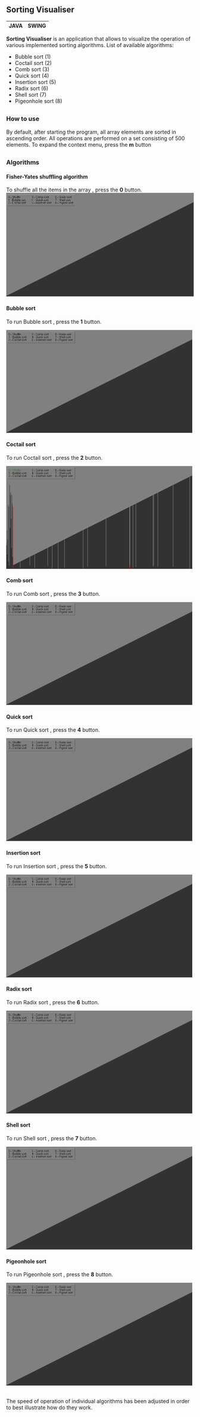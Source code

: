 ## Sorting Visualiser
| JAVA | SWING |
|--|--|

**Sorting Visualiser**  is an application that allows to visualize the operation of various implemented sorting algorithms.
List of available algorithms:

 - Bubble sort (1)
 - Coctail sort (2)
 - Comb sort (3)
 - Quick sort (4)
 - Insertion sort (5)
 - Radix sort (6)
 - Shell sort (7)
 - Pigeonhole sort (8)

##
### How to use
By default, after starting the program, all array elements are sorted in ascending order. All operations are performed on a set consisting of 500 elements.
To expand the context menu, press the **m** button
##
### Algorithms
#### Fisher-Yates shuffling algorithm
To shuffle all the items in the array , press the **0** button.
![shuffling](https://github.com/DKrakowczyk/SortingVisualiser/blob/master/_screenshots/shuffle.gif?raw=true)
#### Bubble sort
To run Bubble sort , press the **1** button.

![bubble sort](https://github.com/DKrakowczyk/SortingVisualiser/blob/master/_screenshots/bubbleSort.gif?raw=true)
#### Coctail sort
To run Coctail sort , press the **2** button.

![Coctail sort](https://github.com/DKrakowczyk/SortingVisualiser/blob/master/_screenshots/coctailSort.gif?raw=true)
#### Comb sort
To run Comb sort , press the **3** button.

![Comb sort](https://github.com/DKrakowczyk/SortingVisualiser/blob/master/_screenshots/combSort.gif?raw=true)
#### Quick sort
To run Quick sort , press the **4** button.

![Quick sort](https://github.com/DKrakowczyk/SortingVisualiser/blob/master/_screenshots/quickSort.gif?raw=true)
#### Insertion sort
To run Insertion sort , press the **5** button.

![Insertion sort](https://github.com/DKrakowczyk/SortingVisualiser/blob/master/_screenshots/insertionSort.gif?raw=true)
#### Radix sort
To run Radix sort , press the **6** button.

![Radix sort](https://github.com/DKrakowczyk/SortingVisualiser/blob/master/_screenshots/radixSort.gif?raw=true)
#### Shell sort
To run Shell sort , press the **7** button.

![Shell sort](https://github.com/DKrakowczyk/SortingVisualiser/blob/master/_screenshots/shellSort.gif?raw=true)
#### Pigeonhole sort
To run Pigeonhole sort , press the **8** button.

![Pigeonhole sort](https://github.com/DKrakowczyk/SortingVisualiser/blob/master/_screenshots/pigeonSort.gif?raw=true)
##
  
The speed of operation of individual algorithms has been adjusted in order to best illustrate how do they work.
